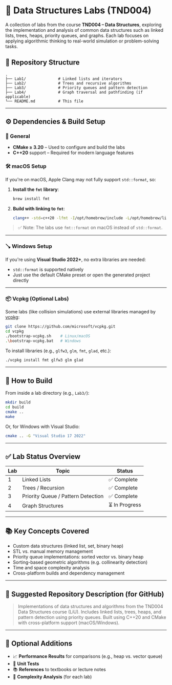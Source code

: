  # 🧠 Data Structures Labs (TND004)

A collection of labs from the course **TND004 – Data Structures**, exploring the implementation and analysis of common data structures such as linked lists, trees, heaps, priority queues, and graphs. Each lab focuses on applying algorithmic thinking to real-world simulation or problem-solving tasks.

## 📁 Repository Structure

```
.
├── Lab1/              # Linked lists and iterators
├── Lab2/              # Trees and recursive algorithms
├── Lab3/              # Priority queues and pattern detection
├── Lab4/              # Graph traversal and pathfinding (if applicable)
└── README.md          # This file
```

---

## ⚙️ Dependencies & Build Setup

### 🔧 General

* **CMake ≥ 3.20** – Used to configure and build the labs
* **C++20** support – Required for modern language features

### 🛠 macOS Setup

If you're on macOS, Apple Clang may not fully support `std::format`, so:

1. **Install the `fmt` library**:

   ```bash
   brew install fmt
   ```

2. **Build with linking to `fmt`**:

   ```bash
   clang++ -std=c++20 -lfmt -I/opt/homebrew/include -L/opt/homebrew/lib ...
   ```

> ✅ Note: The labs use `fmt::format` on macOS instead of `std::format`.

---

### 🪠 Windows Setup

If you're using **Visual Studio 2022+**, no extra libraries are needed:

* `std::format` is supported natively
* Just use the default CMake preset or open the generated project directly

---

### 📦 Vcpkg (Optional Labs)

Some labs (like collision simulations) use external libraries managed by [vcpkg](https://github.com/microsoft/vcpkg):

```bash
git clone https://github.com/microsoft/vcpkg.git
cd vcpkg
./bootstrap-vcpkg.sh    # Linux/macOS
.\bootstrap-vcpkg.bat   # Windows
```

To install libraries (e.g., `glfw3`, `glm`, `fmt`, `glad`, etc.):

```bash
./vcpkg install fmt glfw3 glm glad
```

---

## 🔨 How to Build

From inside a lab directory (e.g., `Lab3/`):

```bash
mkdir build
cd build
cmake ..
make
```

Or, for Windows with Visual Studio:

```bash
cmake .. -G "Visual Studio 17 2022"
```

---

## ✅ Lab Status Overview

| Lab | Topic                              | Status        |
| --- | ---------------------------------- | ------------- |
| 1   | Linked Lists                       | ✅ Complete    |
| 2   | Trees / Recursion                  | ✅ Complete    |
| 3   | Priority Queue / Pattern Detection | ✅ Complete    |
| 4   | Graph Structures                   | ⏳ In Progress |

---

## 📚 Key Concepts Covered

* Custom data structures (linked list, set, binary heap)
* STL vs. manual memory management
* Priority queue implementations: sorted vector vs. binary heap
* Sorting-based geometric algorithms (e.g. collinearity detection)
* Time and space complexity analysis
* Cross-platform builds and dependency management

---

## 💬 Suggested Repository Description (for GitHub)

> Implementations of data structures and algorithms from the TND004 Data Structures course (LiU). Includes linked lists, trees, heaps, and pattern detection using priority queues. Built using C++20 and CMake with cross-platform support (macOS/Windows).

---

## 📌 Optional Additions

* 📈 **Performance Results** for comparisons (e.g., heap vs. vector queue)
* 🧪 **Unit Tests**
* 📚 **References** to textbooks or lecture notes
* 🧠 **Complexity Analysis** (for each lab)
